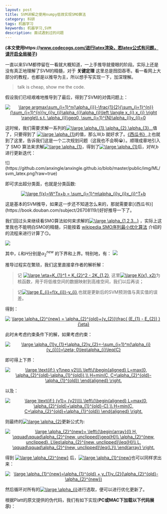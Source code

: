 ```yaml
---
layout: post
title: SVM详解之使用numpy低效实现SMO算法
category: 科研
tags: 机器学习
keywords: 机器学习,SVM
description: 面试遇到过的问题
---
```


**(本文使用https://www.codecogs.com/进行latex渲染，若latex公式有问题，请开启全局梯子)**

一直以来SVM都停留在一看就大概知道，一上手推导就傻眼的阶段。实际上还是没有真正地理解了SVM的精髓，对于 **关键定理** 这里总是囫囵吞枣。看一看网上大部分的教程，也都是以推导为主，所以想手写实现一下，加深理解。

> talk is cheap, show me the code.

假设我们已经艰难地推导到了最后，得到了SVM的对偶问题上：

<p><center><a href="https://www.codecogs.com/eqnedit.php?latex=\large&space;argmax\sum_{i=1}^n{\alpha_{i}}-\frac{1}{2}{\sum_{i=1}^{n}}{\sum_{j=1}^{n}}y_{i}y_{j}\alpha_{i}\alpha_{j}\left&space;\langle&space;x_{i},x_{j}&space;\right&space;\rangle\\&space;s.t.&space;\alpha_{i}\geq0,&space;\sum_{i=1}^{N}\alpha_{i}y_{i}=0" target="_blank"><img src="https://latex.codecogs.com/png.latex?\large&space;argmax\sum_{i=1}^n{\alpha_{i}}-\frac{1}{2}{\sum_{i=1}^{n}}{\sum_{j=1}^{n}}y_{i}y_{j}\alpha_{i}\alpha_{j}\left&space;\langle&space;x_{i},x_{j}&space;\right&space;\rangle\\&space;s.t.&space;\alpha_{i}\geq0,&space;\sum_{i=1}^{N}\alpha_{i}y_{i}=0" title="\large argmax\sum_{i=1}^n{\alpha_{i}}-\frac{1}{2}{\sum_{i=1}^{n}}{\sum_{j=1}^{n}}y_{i}y_{j}\alpha_{i}\alpha_{j}\left \langle x_{i},x_{j} \right \rangle\\ s.t. \alpha_{i}\geq0, \sum_{i=1}^{N}\alpha_{i}y_{i}=0" /></a></center></p>

这时候，我们需要求解一系列的<a href="https://www.codecogs.com/eqnedit.php?latex=\large&space;\alpha_{1},\alpha_{2},\alpha_{3}..." target="_blank"><img src="https://latex.codecogs.com/png.latex?\large&space;\alpha_{1},\alpha_{2},\alpha_{3}..." title="\large \alpha_{1},\alpha_{2},\alpha_{3}..." /></a>值了，只要得到了 <a href="https://www.codecogs.com/eqnedit.php?latex=\large&space;\alpha_{1}" target="_blank"><img src="https://latex.codecogs.com/png.latex?\large&space;\alpha_{1}" title="\large \alpha_{1}" /></a>的值，那么W,b 就好求了。[《西瓜书》](https://book.douban.com/subject/26708119/)上也就到了这里，告诉我们这是一个二次规划问题（这我也不会啊😭）。顺理成章地引入了 SMO 算法来求解<a href="https://www.codecogs.com/eqnedit.php?latex=\large&space;\alpha_{1}" target="_blank"><img src="https://latex.codecogs.com/png.latex?\large&space;\alpha_{1}" title="\large \alpha_{1}" /></a>，得到了<a href="https://www.codecogs.com/eqnedit.php?latex=\large&space;\alpha_{1}" target="_blank"><img src="https://latex.codecogs.com/png.latex?\large&space;\alpha_{1}" title="\large \alpha_{1}" /></a>后，对W,b进行更新迭代：

<div>![](https://github.com/anxingle/anxingle.github.io/blob/master/public/img/ML/svm_latex.png?raw=true)


即可求出超分类面，也就是分类函数:

<p><center><a href="https://www.codecogs.com/eqnedit.php?latex=\large&space;f(x)=W^Tx&plus;b&space;=&space;\sum_{i=1}^m\alpha_{i}y_{i}x_{i}^T&plus;b" target="_blank"><img src="https://latex.codecogs.com/png.latex?\large&space;f(x)=W^Tx&plus;b&space;=&space;\sum_{i=1}^m\alpha_{i}y_{i}x_{i}^T&plus;b" title="\large f(x)=W^Tx+b = \sum_{i=1}^m\alpha_{i}y_{i}x_{i}^T+b" /></a></center></p>
这是基本的SVM推导，如果这一步还不知道怎么来的，那就需要拿[《西瓜书》](https://book.douban.com/subject/26708119/)好好推导一下了。

<object width="100%" height="350" type="application/pdf" data="https://raw.githubusercontent.com/anxingle/Exam/dac71b6b54ac42b41cc76cb8996c030d18f58c26/pic/SMO.pdf#zoom=85&scrollbar=0&toolbar=0&navpanes=0" id="pdf_content" style="pointer-events: none;"></object>
我们回过头来继续看SMO算法如何来求解的<a href="https://www.codecogs.com/eqnedit.php?latex=\large&space;\alpha_{1,2,3...}" target="_blank"><img src="https://latex.codecogs.com/png.latex?\large&space;\alpha_{1,2,3...}" title="\large \alpha_{1,2,3...}" /></a> ，实际上这里我也不能明白SMO的精髓，只能按着 [wikipedia SMO序列最小优化算法](https://zh.wikipedia.org/wiki/序列最小优化算法中)  介绍的的流程来进行计算了😏。

![](https://github.com/anxingle/anxingle.github.io/blob/master/public/img/ML/smo.jpeg?raw=true)

其中，$L$和$H$分别是$\alpha_{2}^{new}$ 的下界和上界。特别地，有：
![](https://github.com/anxingle/anxingle.github.io/blob/master/public/img/ML/smo2.jpeg?raw=true)

推导过程实在繁琐，我们这里直接拿作者的解析解：

> 记  <a href="https://www.codecogs.com/eqnedit.php?latex=\large&space;\eta=K_{1}^1&space;&plus;&space;K_{2}^2&space;-&space;2K_{1,2}" target="_blank"><img src="https://latex.codecogs.com/png.latex?\large&space;\eta=K_{1}^1&space;&plus;&space;K_{2}^2&space;-&space;2K_{1,2}" title="\large \eta=K_{1}^1 + K_{2}^2 - 2K_{1,2}" /></a>, 这里<a href="https://www.codecogs.com/eqnedit.php?latex=\large&space;K(x1,&space;x2)" target="_blank"><img src="https://latex.codecogs.com/png.latex?\large&space;K(x1,&space;x2)" title="\large K(x1, x2)" /></a>为核函数，用于将低维空间的数据映射到高维空间，我们以后再谈；

> 记<a href="https://www.codecogs.com/eqnedit.php?latex=\large&space;E_{i}=f(x_{i})-y_{i}" target="_blank"><img src="https://latex.codecogs.com/png.latex?\large&space;E_{i}=f(x_{i})-y_{i}" title="\large E_{i}=f(x_{i})-y_{i}" /></a>,也就是更新后的SVM预测值与真实值的误差。

得到：
<p><center><a href="https://www.codecogs.com/eqnedit.php?latex=\large&space;\alpha_{2}^{new}&space;=&space;\alpha_{2}^{old}&plus;{y_{2}}\frac{&space;(E_{1}&space;-&space;E_{2})&space;}{\eta}" target="_blank"><img src="https://latex.codecogs.com/png.latex?\large&space;\alpha_{2}^{new}&space;=&space;\alpha_{2}^{old}&plus;{y_{2}}\frac{&space;(E_{1}&space;-&space;E_{2})&space;}{\eta}" title="\large \alpha_{2}^{new} = \alpha_{2}^{old}+{y_{2}}\frac{ (E_{1} - E_{2}) }{\eta}" /></a></center></p>

此时未考虑约束条件下的解，如果考虑约束：
<p><center><a href="https://www.codecogs.com/eqnedit.php?latex=\large&space;\alpha_{1}y_{1}&plus;\alpha_{2}y_{2}=-\sum_{i=1}^n{\alpha_{i}{y_{i}}}=\zeta;&space;0\leq\alpha_{i}\leq{C}" target="_blank"><img src="https://latex.codecogs.com/png.latex?\large&space;\alpha_{1}y_{1}&plus;\alpha_{2}y_{2}=-\sum_{i=1}^n{\alpha_{i}{y_{i}}}=\zeta;&space;0\leq\alpha_{i}\leq{C}" title="\large \alpha_{1}y_{1}+\alpha_{2}y_{2}=-\sum_{i=1}^n{\alpha_{i}{y_{i}}}=\zeta; 0\leq\alpha_{i}\leq{C}" /></a></center></p>

即可得上下界：
<p><center><a href="https://www.codecogs.com/eqnedit.php?latex=\large&space;\text{if:}&space;y1\neq&space;y2\\\\&space;\left\{\begin{aligned}&space;L=max(0,&space;\alpha_{2}^{old}-\alpha_{1}^{old}),\\&space;H=min(C,&space;C&plus;\alpha_{2}^{old}-\alpha_{1}^{old})&space;\end{aligned}&space;\right." target="_blank"><img src="https://latex.codecogs.com/png.latex?\large&space;\text{if:}&space;y1\neq&space;y2\\\\&space;\left\{\begin{aligned}&space;L=max(0,&space;\alpha_{2}^{old}-\alpha_{1}^{old}),\\&space;H=min(C,&space;C&plus;\alpha_{2}^{old}-\alpha_{1}^{old})&space;\end{aligned}&space;\right." title="\large \text{if:} y1\neq y2\\\\ \left\{\begin{aligned} L=max(0, \alpha_{2}^{old}-\alpha_{1}^{old}),\\ H=min(C, C+\alpha_{2}^{old}-\alpha_{1}^{old}) \end{aligned} \right." /></a></center></p>

以及：
<p><center><a href="https://www.codecogs.com/eqnedit.php?latex=\large&space;\text{if:}&space;{y1}=&space;{y2}\\\\&space;\left\{\begin{aligned}&space;L=max(0,&space;\alpha_{2}^{old}&plus;\alpha_{1}^{old}-C),\\&space;H=min(C,&space;C&plus;\alpha_{2}^{old}&plus;\alpha_{1}^{old})&space;\end{aligned}&space;\right." target="_blank"><img src="https://latex.codecogs.com/png.latex?\large&space;\text{if:}&space;{y1}=&space;{y2}\\\\&space;\left\{\begin{aligned}&space;L=max(0,&space;\alpha_{2}^{old}&plus;\alpha_{1}^{old}-C),\\&space;H=min(C,&space;C&plus;\alpha_{2}^{old}&plus;\alpha_{1}^{old})&space;\end{aligned}&space;\right." title="\large \text{if:} {y1}= {y2}\\\\ \left\{\begin{aligned} L=max(0, \alpha_{2}^{old}+\alpha_{1}^{old}-C),\\ H=min(C, C+\alpha_{2}^{old}+\alpha_{1}^{old}) \end{aligned} \right." /></a></center></p>

则最终的<a href="https://www.codecogs.com/eqnedit.php?latex=\large&space;\alpha_{2}" target="_blank"><img src="https://latex.codecogs.com/png.latex?\large&space;\alpha_{2}" title="\large \alpha_{2}" /></a>更新公式为:
<p><center><a href="https://www.codecogs.com/eqnedit.php?latex=\large&space;\alpha_{2}^{new}=&space;\left\{\begin{array}{l}&space;H,&space;\qquad\qquad\alpha_{2}^{new,&space;unclipped}\geq{H}\\&space;\alpha_{2}^{new,&space;unclipped},&space;L\leq\alpha_{2}^{new,&space;unclipped}\leq{H}\\&space;L,&space;\qquad\qquad\alpha_{2}^{new,&space;unclipped}\leq{L}\\&space;\end{array}&space;\right." target="_blank"><img src="https://latex.codecogs.com/png.latex?\large&space;\alpha_{2}^{new}=&space;\left\{\begin{array}{l}&space;H,&space;\qquad\qquad\alpha_{2}^{new,&space;unclipped}\geq{H}\\&space;\alpha_{2}^{new,&space;unclipped},&space;L\leq\alpha_{2}^{new,&space;unclipped}\leq{H}\\&space;L,&space;\qquad\qquad\alpha_{2}^{new,&space;unclipped}\leq{L}\\&space;\end{array}&space;\right." title="\large \alpha_{2}^{new}= \left\{\begin{array}{l} H, \qquad\qquad\alpha_{2}^{new, unclipped}\geq{H}\\ \alpha_{2}^{new, unclipped}, L\leq\alpha_{2}^{new, unclipped}\leq{H}\\ L, \qquad\qquad\alpha_{2}^{new, unclipped}\leq{L}\\ \end{array} \right." /></a></center></p>

得到  <a href="https://www.codecogs.com/eqnedit.php?latex=\large&space;\alpha_{2}^{new}" target="_blank"><img src="https://latex.codecogs.com/png.latex?\large&space;\alpha_{2}^{new}" title="\large \alpha_{2}^{new}" /></a> 后，<a href="https://www.codecogs.com/eqnedit.php?latex=\large&space;\alpha_{1}^{new}" target="_blank"><img src="https://latex.codecogs.com/png.latex?\large&space;\alpha_{1}^{new}" title="\large \alpha_{1}^{new}" /></a>也可以同样求出来：

<p><center><a href="https://www.codecogs.com/eqnedit.php?latex=\large&space;\alpha_{1}^{new}=\alpha_{1}^{old}&space;&plus;&space;y_{1}y_{2}(\alpha_{2}^{old}-\alpha_{2}^{new})" target="_blank"><img src="https://latex.codecogs.com/png.latex?\large&space;\alpha_{1}^{new}=\alpha_{1}^{old}&space;&plus;&space;y_{1}y_{2}(\alpha_{2}^{old}-\alpha_{2}^{new})" title="\large \alpha_{1}^{new}=\alpha_{1}^{old} + y_{1}y_{2}(\alpha_{2}^{old}-\alpha_{2}^{new})" /></a></center></p>然后循环对所有的<a href="https://www.codecogs.com/eqnedit.php?latex=\large&space;\alpha_{i}" target="_blank"><img src="https://latex.codecogs.com/png.latex?\large&space;\alpha_{i}" title="\large \alpha_{i}" /></a>进行选取，便可以进行优化更新了。

根据Platt的原文提供的伪代码，我们有如下实现(**PC或MAC下加载以下代码展示**)：

<script src="https://gist.github.com/anxingle/d5b9084cdfd27ed42a92ebb8b1674959.js"></script>
